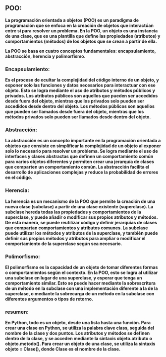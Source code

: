 ## POO:



__La programación orientada a objetos (POO) es un paradigma de programación que se enfoca en la creación de objetos que interactúan entre sí para resolver un problema. En la POO, un objeto es una instancia de una clase, que es una plantilla que define las propiedades (atributos) y comportamientos (métodos) de los objetos que se crean a partir de ella.__

__La POO se basa en cuatro conceptos fundamentales: encapsulamiento, abstracción, herencia y polimorfismo.__

### Encapsulamiento:

__Es el proceso de ocultar la complejidad del código interno de un objeto, y exponer solo las funciones y datos necesarios para interactuar con ese objeto. Esto se logra mediante el uso de atributos y métodos públicos y privados. Los atributos públicos son aquellos que pueden ser accedidos desde fuera del objeto, mientras que los privados solo pueden ser accedidos desde dentro del objeto. Los métodos públicos son aquellos que pueden ser llamados desde fuera del objeto, mientras que los métodos privados solo pueden ser llamados desde dentro del objeto.__

### Abstracción:

__La abstracción es un concepto importante en la programación orientada a objetos que consiste en simplificar la complejidad de un objeto al exponer solo lo necesario para resolver un problema. Se logra mediante el uso de interfaces y clases abstractas que definen un comportamiento común para varios objetos diferentes y permiten crear una jerarquía de clases que comparten un comportamiento común. La abstracción facilita el desarrollo de aplicaciones complejas y reduce la probabilidad de errores en el código.__

### Herencia:

__La herencia es un mecanismo de la POO que permite la creación de una nueva clase (subclase) a partir de una clase existente (superclase). La subclase hereda todas las propiedades y comportamientos de la superclase, y puede añadir o modificar sus propios atributos y métodos. De esta manera, se puede reutilizar código y definir jerarquías de clases que compartan comportamientos y atributos comunes. La subclase puede utilizar los métodos y atributos de la superclase, y también puede definir sus propios métodos y atributos para ampliar o modificar el comportamiento de la superclase según sea necesario.__

### Polimorfismo:

__El polimorfismo es la capacidad de un objeto de tomar diferentes formas o comportamientos según el contexto. En la POO, esto se logra al utilizar una subclase en lugar de una superclase, y esperar que tenga un comportamiento similar. Esto se puede hacer mediante la sobrescritura de un método en la subclase con una implementación diferente a la de la superclase, o mediante la sobrecarga de un método en la subclase con diferentes argumentos o tipos de retorno.__

### resumen:

__En Python, todo es un objeto, desde una lista hasta una función. Para crear una clase en Python, se utiliza la palabra clave class, seguida del nombre de la clase y dos puntos. Los atributos y métodos se definen dentro de la clase, y se acceden mediante la sintaxis objeto.atributo o objeto.metodo(). Para crear un objeto de una clase, se utiliza la sintaxis objeto = Clase(), donde Clase es el nombre de la clase.__